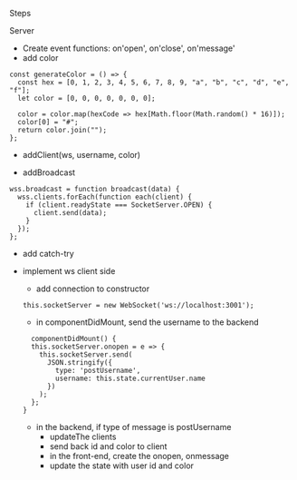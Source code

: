 Steps

Server

- Create event functions: on'open', on'close', on'message'
- add color

```
const generateColor = () => {
  const hex = [0, 1, 2, 3, 4, 5, 6, 7, 8, 9, "a", "b", "c", "d", "e", "f"];
  let color = [0, 0, 0, 0, 0, 0, 0];

  color = color.map(hexCode => hex[Math.floor(Math.random() * 16)]);
  color[0] = "#";
  return color.join("");
};
```

- addClient(ws, username, color)

- addBroadcast

```
wss.broadcast = function broadcast(data) {
  wss.clients.forEach(function each(client) {
    if (client.readyState === SocketServer.OPEN) {
      client.send(data);
    }
  });
};
```

- add catch-try

* implement ws client side

  - add connection to constructor

  ```
  this.socketServer = new WebSocket('ws://localhost:3001');
  ```

  - in componentDidMount, send the username to the backend

  ```
    componentDidMount() {
    this.socketServer.onopen = e => {
      this.socketServer.send(
        JSON.stringify({
          type: 'postUsername',
          username: this.state.currentUser.name
        })
      );
    };
  }
  ```

  - in the backend, if type of message is postUsername
    - updateThe clients
    - send back id and color to client
    - in the front-end, create the onopen, onmessage
    - update the state with user id and color
